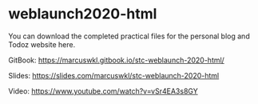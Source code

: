 # weblaunch2020-html
You can download the completed practical files for the personal blog and Todoz website here.

GitBook:
https://marcuswkl.gitbook.io/stc-weblaunch-2020-html/

Slides:
https://slides.com/marcuswkl/stc-weblaunch-2020-html

Video:
https://www.youtube.com/watch?v=vSr4EA3s8GY
